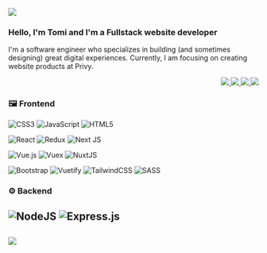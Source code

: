 [![](https://visitcount.itsvg.in/api?id=tomimandalap&icon=0&color=6)](https://visitcount.itsvg.in)

<div>
  <h3 align='left'>Hello, I'm Tomi and I'm a Fullstack website developer</h3>
  <p align="left">I'm a software engineer who specializes in building (and sometimes designing) great digital experiences. Currently, I am focusing on creating website products at Privy.</p>
  <p align='right'>
    <a href="https://tomtom-dev.site/" target="_blank">
      <img src="https://img.shields.io/badge/WEBSITE%20-%23559947.svg?&style=for-the-badge&logo=Javascript&logoColor=white"/>
    </a>
    <a href="https://www.youtube.com/@tomdevelop" target="_blank">
      <img src="https://img.shields.io/badge/YOUTUBE%20-%23DF2E38.svg?&style=for-the-badge&logo=YouTube&logoColor=white"/>
    </a>
    <a href="https://linkedin.com/in/tomimandalaputra/" target="_blank">
      <img src="https://img.shields.io/badge/LINKEDIN%20-%23537FE7.svg?&style=for-the-badge&logo=linkedin&logoColor=white"/>
    </a>
    <a href="https://instagram.com/_tomimandalap/" target="_blank">
      <img src="https://img.shields.io/badge/INSTAGRAM%20-%23060047.svg?&style=for-the-badge&logo=Instagram&logoColor=white"/>
    </a>
  </p>
</div>

### 🖼️ Frontend
![CSS3](https://img.shields.io/badge/css3-%231572B6.svg?style=for-the-badge&logo=css3&logoColor=white) 
![JavaScript](https://img.shields.io/badge/javascript-%23323330.svg?style=for-the-badge&logo=javascript&logoColor=%23F7DF1E) 
![HTML5](https://img.shields.io/badge/html5-%23E34F26.svg?style=for-the-badge&logo=html5&logoColor=white)

![React](https://img.shields.io/badge/react-%2320232a.svg?style=for-the-badge&logo=react&logoColor=%2361DAFB)
![Redux](https://img.shields.io/badge/redux-%23593d88.svg?style=for-the-badge&logo=redux&logoColor=white)
![Next JS](https://img.shields.io/badge/Next-black?style=for-the-badge&logo=next.js&logoColor=white)

![Vue.js](https://img.shields.io/badge/vuejs-%2335495e.svg?style=for-the-badge&logo=vuedotjs&logoColor=%234FC08D)
![Vuex](https://img.shields.io/badge/vuex-%2335495e.svg?style=for-the-badge&logo=vuedotjs&logoColor=%234FC08D) 
![NuxtJS](https://img.shields.io/badge/Nuxt-black?style=for-the-badge&logo=nuxt.js&logoColor=white)

![Bootstrap](https://img.shields.io/badge/bootstrap-%23563D7C.svg?style=for-the-badge&logo=bootstrap&logoColor=white) 
![Vuetify](https://img.shields.io/badge/Vuetify-1867C0?style=for-the-badge&logo=vuetify&logoColor=AEDDFF) 
![TailwindCSS](https://img.shields.io/badge/tailwindcss-%2338B2AC.svg?style=for-the-badge&logo=tailwind-css&logoColor=white)
![SASS](https://img.shields.io/badge/SASS-hotpink.svg?style=for-the-badge&logo=SASS&logoColor=white) 

### ⚙️ Backend
![NodeJS](https://img.shields.io/badge/node.js-6DA55F?style=for-the-badge&logo=node.js&logoColor=white)
![Express.js](https://img.shields.io/badge/express.js-%23404d59.svg?style=for-the-badge&logo=express&logoColor=%2361DAFB)
---

![](https://quotes-github-readme.vercel.app/api?type=horizontal&theme=radical)
---
